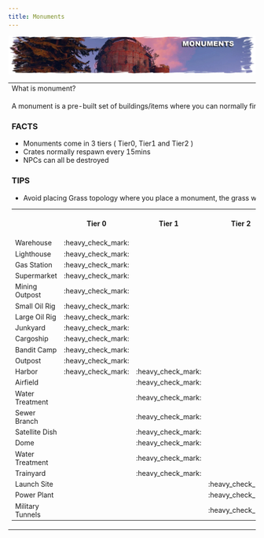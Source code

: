 ```yaml
---
title: Monuments
---
```


<p>
  
<center><img src="wiki/images/monuments.png"></center>

<p>
<table>
  <tr><td colspan="2">What is monument?</td></tr>
  <tr>
<td><p>A monument is a pre-built set of buildings/items where you can normally find food, crates, recycler, research table, barrels, radiation, NPCs and of course PVP.</p>
<h3>FACTS</h3>
<ul>
  <li>Monuments come in 3 tiers ( Tier0, Tier1 and Tier2 )</li>
  <li>Crates normally respawn every 15mins</li>
  <li>NPCs can all be destroyed</li>
</ul>  
 <h3>TIPS</h3>
 <ul>
    <li>Avoid placing Grass topology where you place a monument, the grass will grow through</li>
 </ul>
 
 <table align="center">
    <tr>
      <th>&nbsp;</th>
      <th>Tier 0</th>
       <th>Tier 1</th>
       <th>Tier 2</th>
      <th>Sugg. Rad Prot.</th>
      <th>Food</th>
      <th>Toolbox</th>
      <th>Wood Crate</th>
      <th>Mil. Crate</th>
      <th>Elite Crate</th>
      <th>Recycler</th>
      <th>Research Table</th>
      <th>Workbench</th>
      <th>Oil Ref.</th>
      <th>Puzzle</th>
  </tr>
  <tr>
    <td>Warehouse</td>
    <td>:heavy_check_mark:</td>
    <td></td>
    <td></td>
    <td>0%</td>
     <td></td>
     <td></td>
    <td>:heavy_check_mark:</td>
     <td></td>
     <td></td>
    <td>:heavy_check_mark:</td>
     <td></td>
     <td></td>
     <td></td>
     <td></td>
  </tr>
   <tr>
    <td>Lighthouse</td>
    <td>:heavy_check_mark:</td>
    <td></td>
    <td></td>
    <td>0%</td>
     <td></td>
     <td></td>
      <td>:heavy_check_mark:</td>
     <td></td>
     <td></td>
      <td>:heavy_check_mark:</td>
     <td></td>
     <td></td>
     <td></td>
      <td></td>
  </tr>
   <tr>
    <td>Gas Station</td>
    <td>:heavy_check_mark:</td>
    <td></td>
    <td></td>
    <td>0%</td>
     <td>:heavy_check_mark:</td>
     <td>:heavy_check_mark:</td>
      <td>:heavy_check_mark:</td>
      <td>:heavy_check_mark:</td>
     <td></td>
      <td>:heavy_check_mark:</td>
     <td></td>
     <td></td>
     <td></td>
      <td></td>
  </tr>
   <tr>
    <td>Supermarket</td>
    <td>:heavy_check_mark:</td>
    <td></td>
    <td></td>
    <td>0%</td>
      <td>:heavy_check_mark:</td>
     <td>:heavy_check_mark:</td>
      <td>:heavy_check_mark:</td>
      <td>:heavy_check_mark:</td>
     <td></td>
      <td>:heavy_check_mark:</td>
     <td></td>
     <td></td>
     <td></td>
      <td></td>
  </tr>
   <tr>
    <td>Mining Outpost</td>
    <td>:heavy_check_mark:</td>
    <td></td>
    <td></td>
    <td>0%</td>
    <td></td>
     <td>:heavy_check_mark:</td>
      <td>:heavy_check_mark:</td>
      <td></td>
     <td></td>
      <td>:heavy_check_mark:</td>
     <td></td>
     <td></td>
     <td></td>
      <td></td>
  </tr>
   <tr>
    <td>Small Oil Rig</td>
    <td>:heavy_check_mark:</td>
    <td></td>
    <td></td>
    <td>0%</td>
     <td></td>
     <td></td>
      <td>:heavy_check_mark:</td>
      <td>:heavy_check_mark:</td>
     <td></td>
      <td>:heavy_check_mark:</td>
      <td>:heavy_check_mark:</td>
     <td></td>
     <td></td>
     <td>:heavy_check_mark:</td>
  </tr>
   <tr>
    <td>Large Oil Rig</td>
    <td>:heavy_check_mark:</td>
    <td></td>
    <td></td>
    <td>0%</td>
     <td></td>
     <td></td>
      <td>:heavy_check_mark:</td>
      <td>:heavy_check_mark:</td>
     <td></td>
      <td>:heavy_check_mark:</td>
      <td>:heavy_check_mark:</td>
     <td></td>
     <td></td>
     <td>:heavy_check_mark:</td>
  </tr>
   <tr>
    <td>Junkyard</td>
    <td>:heavy_check_mark:</td>
    <td></td>
    <td></td>
    <td>0%</td>
     <td>:heavy_check_mark:</td>
     <td>:heavy_check_mark:</td>
      <td>:heavy_check_mark:</td>
      <td></td>
     <td></td>
      <td>:heavy_check_mark:</td>
      <td></td>
     <td></td>
     <td></td>
     <td></td>
  </tr>
  <tr>
    <td>Cargoship</td>
    <td>:heavy_check_mark:</td>
    <td></td>
    <td></td>
    <td>0%</td>
     <td></td>
     <td></td>
      <td>:heavy_check_mark:</td>
      <td></td>
     <td></td>
      <td>:heavy_check_mark:</td>
      <td></td>
     <td></td>
     <td></td>
    <td>:heavy_check_mark:</td>
  </tr>
    <tr>
    <td>Bandit Camp</td>
    <td>:heavy_check_mark:</td>
    <td></td>
    <td></td>
    <td>0%</td>
    <td>:heavy_check_mark:</td>
     <td></td>
      <td>:heavy_check_mark:</td>
      <td></td>
     <td></td>
      <td>:heavy_check_mark:</td>
      <td>:heavy_check_mark:</td>
     <td></td>
     <td></td>
      <td></td>
  </tr>
    <tr>
    <td>Outpost</td>
    <td>:heavy_check_mark:</td>
    <td></td>
    <td></td>
    <td>0%</td>
     <td>:heavy_check_mark:</td>
     <td></td>
      <td>:heavy_check_mark:</td>
      <td></td>
     <td></td>
      <td>:heavy_check_mark:</td>
      <td>:heavy_check_mark:</td>
     <td>:heavy_check_mark:</td>
     <td>:heavy_check_mark:</td>
      <td></td>
  </tr>
   <tr>
    <td>Harbor</td>
    <td>:heavy_check_mark:</td>
    <td>:heavy_check_mark:</td>
    <td></td>
    <td>15%</td>
     <td>:heavy_check_mark:</td>
     <td></td>
      <td>:heavy_check_mark:</td>
      <td></td>
     <td></td>
      <td>:heavy_check_mark:</td>
      <td></td>
     <td></td>
     <td></td>
     <td>:heavy_check_mark::green_book:</td>
  </tr>
   <tr>
    <td>Airfield</td>
    <td></td>
    <td>:heavy_check_mark:</td>
    <td></td>
    <td>15%</td>
  </tr>
   <tr>
    <td>Water Treatment</td>
    <td></td>
    <td>:heavy_check_mark:</td>
    <td></td>
    <td>15%</td>
  </tr>
   <tr>
    <td>Sewer Branch</td>
    <td></td>
    <td>:heavy_check_mark:</td>
    <td></td>
    <td>15%</td>
  </tr>
   <tr>
    <td>Satellite Dish </td>
   <td></td>
    <td>:heavy_check_mark:</td>
    <td></td>
    <td>15%</td>
  </tr>
   <tr>
    <td>Dome</td>
   <td></td>
    <td>:heavy_check_mark:</td>
    <td></td>
    <td>15%</td>
  </tr>
   <tr>
    <td>Water Treatment</td>
   <td></td>
    <td>:heavy_check_mark:</td>
    <td></td>
    <td>15%</td>
  </tr>
   <tr>
    <td>Trainyard</td>
    <td></td>
    <td>:heavy_check_mark:</td>
    <td></td>
    <td>15%</td>
  </tr>
   <tr>
    <td>Launch Site</td>
    <td></td>
    <td></td>
    <td>:heavy_check_mark:</td>
    <td>23%</td>
  </tr>
   <tr>
    <td>Power Plant</td>
    <td></td>
    <td></td>
    <td>:heavy_check_mark:</td>
    <td>25%</td>
  </tr>
   <tr>
    <td>Military Tunnels</td>
    <td></td>
    <td></td>
    <td>:heavy_check_mark:</td>
    <td>23%</td>
  </tr>
 </table>
 
<!--  Warehouse tier 0
Gas station tier 0
Lighthouse tier 0
Supermarket tier 0
Harbor tier 0 and 1
Airfield tier 1
Satellite dish tier 1
Dome tier 1
'Radtown 3' tier 1
Trainyard tier 1
Water treatment plant tier 1
Launch site tier 2
military tunnels tier 2
Powerplant tier 2  -->
